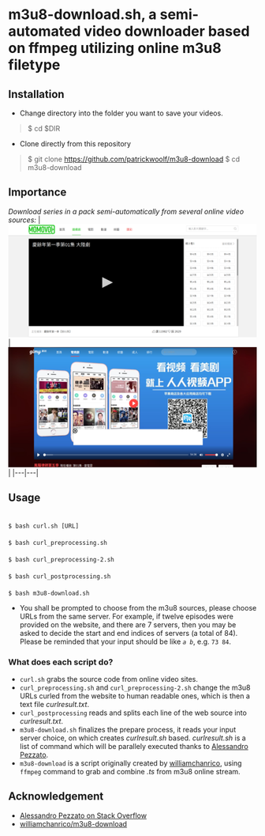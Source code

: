 # m3u8-download.sh, a semi-automated video downloader based on ffmpeg utilizing online m3u8 filetype
## Installation
* Change directory into the folder you want to save your videos.
> $ cd $DIR
* Clone directly from this repository
> $ git clone https://github.com/patrickwoolf/m3u8-download
> $ cd m3u8-download
## Importance
*Download series in a pack semi-automatically from several online video sources:*
| <img src=./img/screenshot-1.png> | <img src=./img/screenshot-2.png> |
|---|---|
## Usage
<code>
$ bash curl.sh [URL]<br>
$ bash curl_preprocessing.sh<br>
$ bash curl_preprocessing-2.sh<br>
$ bash curl_postprocessing.sh<br>
$ bash m3u8-download.sh<p></code>

* You shall be prompted to choose from the m3u8 sources, please choose URLs from the same server. For example, if twelve episodes were provided on the website, and there are 7 servers, then you may be asked to decide the start and end indices of servers (a total of 84). Please be reminded that your input should be like <code>*a* *b*</code>, e.g. <code>73 84</code>.

### What does each script do?
* <code>curl.sh</code> grabs the source code from online video sites.
* <code>curl_preprocessing.sh</code> and <code>curl_preprocessing-2.sh</code> change the m3u8 URLs curled from the website to human readable ones, which is then a text file *curlresult.txt*.
* <code>curl_postprocessing</code> reads and splits each line of the web source into *curlresult.txt*.
* <code>m3u8-download.sh</code> finalizes the prepare process, it reads your input server choice, on which creates *curlresult.sh* based. *curlresult.sh* is a list of command which will be parallely executed thanks to [Alessandro Pezzato](https://stackoverflow.com/questions/10909685/run-parallel-multiple-commands-at-once-in-the-same-terminal).
* <code>m3u8-download</code> is a script originally created by [williamchanrico](https://github.com/williamchanrico/m3u8-download), using <code>ffmpeg</code> command to grab and combine *.ts* from m3u8 online stream.

## Acknowledgement
* [Alessandro Pezzato on Stack Overflow](https://stackoverflow.com/questions/10909685/run-parallel-multiple-commands-at-once-in-the-same-terminal)
* [williamchanrico/m3u8-download](https://github.com/williamchanrico/m3u8-download)
